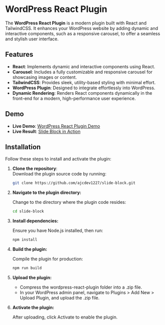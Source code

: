# WordPress React Plugin

The **WordPress React Plugin** is a modern plugin built with React and TailwindCSS. It enhances your WordPress website by adding dynamic and interactive components, such as a responsive carousel, to offer a seamless and stylish user interface.

## Features

- **React**: Implements dynamic and interactive components using React.
- **Carousel**: Includes a fully customizable and responsive carousel for showcasing images or content.
- **TailwindCSS**: Provides sleek, utility-based styling with minimal effort.
- **WordPress Plugin**: Designed to integrate effortlessly into WordPress.
- **Dynamic Rendering**: Renders React components dynamically in the front-end for a modern, high-performance user experience.

## Demo

- **Live Demo**: [WordPress React Plugin Demo](https://medalogixdev.wpengine.com/)  
- **Live Result**: [Slide Block in Action](https://medalogixdev.wpengine.com/slide-block/)

## Installation

Follow these steps to install and activate the plugin:

1. **Clone the repository**:  
   Download the plugin source code by running:  
   ```bash
   git clone https://github.com/ajcdev1227/slide-block.git
   ```
2. **Navigate to the plugin directory:**

    Change to the directory where the plugin code resides:
    ```bash
    cd slide-block
    ```
3. **Install dependencies:**

    Ensure you have Node.js installed, then run:
    ```bash
    npm install
    ```
4. **Build the plugin:**
    
    Compile the plugin for production:
    ```bash
    npm run build
    ```
5. **Upload the plugin:**
    - Compress the wordpress-react-plugin folder into a .zip file.
    - In your WordPress admin panel, navigate to Plugins > Add New > Upload Plugin, and upload the .zip file.

6. **Activate the plugin:**

    After uploading, click Activate to enable the plugin.


